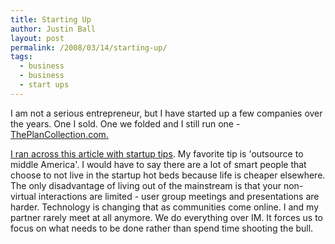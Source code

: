 ```yaml
---
title: Starting Up
author: Justin Ball
layout: post
permalink: /2008/03/14/starting-up/
tags:
  - business
  - business
  - start ups
---
```


I am not a serious entrepreneur, but I have started up a few companies over the years. One I sold. One we folded and I still run one - [ThePlanCollection.com.][1]

 [1]: http://www.theplancollection.com "Buy some house plans already."

[I ran across this article with startup tips][2]. My favorite tip is 'outsource to middle America'. I would have to say there are a lot of smart people that choose to not live in the startup hot beds because life is cheaper elsewhere. The only disadvantage of living out of the mainstream is that your non-virtual interactions are limited - user group meetings and presentations are harder. Technology is changing that as communities come online. I and my partner rarely meet at all anymore. We do everything over IM. It forces us to focus on what needs to be done rather than spend time shooting the bull.

 [2]: http://www.calacanis.com/2008/03/07/how-to-save-money-running-a-startup-17-really-good-tips/